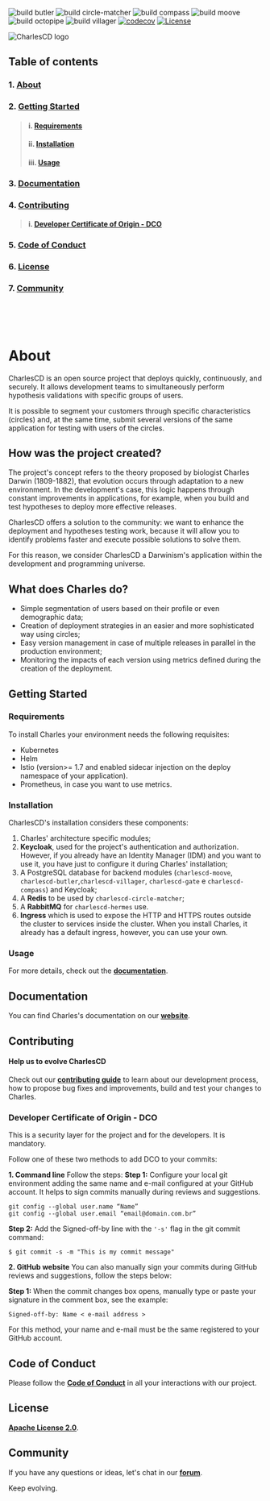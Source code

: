 ![build butler](https://github.com/ZupIT/charlescd/workflows/build%20butler/badge.svg)
![build circle-matcher](https://github.com/ZupIT/charlescd/workflows/build%20circle-matcher/badge.svg)
![build compass](https://github.com/ZupIT/charlescd/workflows/build%20compass/badge.svg)
![build moove](https://github.com/ZupIT/charlescd/workflows/build%20moove/badge.svg)
![build octopipe](https://github.com/ZupIT/charlescd/workflows/build%20octopipe/badge.svg)
![build villager](https://github.com/ZupIT/charlescd/workflows/build%20villager/badge.svg)
[![codecov](https://codecov.io/gh/ZupIT/charlescd/branch/master/graph/badge.svg)](https://codecov.io/gh/ZupIT/charlescd)
[![License](https://img.shields.io/badge/License-Apache%202.0-blue.svg)](https://opensource.org/licenses/Apache-2.0)


<img class="special-img-class" src="/images/logo.png"  alt="CharlesCD logo"/>


## **Table of contents**
### 1. [**About**](#About)
### 2. [**Getting Started**](#Getting-Started)
>#### i. [**Requirements**](#Requirements)
>#### ii. [**Installation**](#Installation)
>#### iii. [**Usage**](#Usage)
### 3. [**Documentation**](#Documentation)
### 4. [**Contributing**](#Contributing)
>#### i. [**Developer Certificate of Origin - DCO**](#Developer-Certificate-of-Origin-DCO)
### 5. [**Code of Conduct**](#Code-of-Conduct)
### 6. [**License**](#License)
### 7. [**Community**](#Community)

 
<br>
<br>
<br>

# **About**
CharlesCD is an open source project that deploys quickly, continuously, and securely. It allows development teams to simultaneously perform hypothesis validations with specific groups of users.

It is possible to segment your customers through specific characteristics (circles) and, at the same time, submit several versions of the same application for testing with users of the circles.

## **How was the project created?**
The project's concept refers to the theory proposed by biologist Charles Darwin (1809-1882), that evolution occurs through adaptation to a new environment. In the development's case, this logic happens through constant improvements in applications, for example, when you build and test hypotheses to deploy more effective releases.

CharlesCD offers a solution to the community: we want to enhance the deployment and  hypotheses testing work, because it will allow you to identify problems faster and  execute possible solutions to solve them.

For this reason, we consider CharlesCD a Darwinism's application within the development and programming universe.

## **What does Charles do?**
* Simple segmentation of users based on their profile or even demographic data;
* Creation of deployment strategies in an easier and more sophisticated way using circles;
* Easy version management in case of multiple releases in parallel in the production environment;
* Monitoring the impacts of each version using metrics defined during the creation of the deployment.

## **Getting Started**

### **Requirements**
To install Charles your environment needs the following requisites: 
- Kubernetes
- Helm
- Istio (version>= 1.7 and enabled sidecar injection on the deploy namespace of your application).
- Prometheus, in case you want to use metrics. 

### **Installation**
CharlesCD's installation considers these components:

1. Charles' architecture specific modules; 
2. **Keycloak**, used for the project's authentication and authorization. However, if you already have an Identity Manager (IDM) and you want to use it, you have just to configure it during Charles' installation;
3. A PostgreSQL database for backend modules (`charlescd-moove`, `charlescd-butler`,`charlescd-villager`, `charlescd-gate` e `charlescd-compass`) and Keycloak;
4. A **Redis** to be used by `charlescd-circle-matcher`;
5. A **RabbitMQ** for `charlescd-hermes` use.
6. **Ingress** which is used to expose the HTTP and HTTPS routes outside the cluster to services inside the cluster. When you install Charles, it already has a default ingress, however, you can use your own.

### **Usage**
For more details, check out the [**documentation**](https://docs.charlescd.io/v1.0.x/overview/).

## **Documentation**
You can find Charles's documentation on our [**website**](https://docs.charlescd.io/v1.0.x/).

## **Contributing**

#### **Help us to evolve CharlesCD**
Check out our [**contributing guide**](CONTRIBUTING.md) to learn about our development process, how to propose bug fixes and improvements, build and test your changes to Charles. 

### **Developer Certificate of Origin - DCO**

 This is a security layer for the project and for the developers. It is mandatory.
 
 
 Follow one of these two methods to add DCO to your commits:
 
**1. Command line**
 Follow the steps: 
 **Step 1:** Configure your local git environment adding the same name and e-mail configured at your GitHub account. It helps to sign commits manually during reviews and suggestions.

 ```
git config --global user.name “Name”
git config --global user.email “email@domain.com.br”
```
**Step 2:** Add the Signed-off-by line with the `'-s'` flag in the git commit command:

```
$ git commit -s -m "This is my commit message"
```

**2. GitHub website**
You can also manually sign your commits during GitHub reviews and suggestions, follow the steps below: 

**Step 1:** When the commit changes box opens, manually type or paste your signature in the comment box, see the example:

```
Signed-off-by: Name < e-mail address >
```
For this method, your name and e-mail must be the same registered to your GitHub account.

## **Code of Conduct**
Please follow the [**Code of Conduct**](https://github.com/ZupIT/charlescd/blob/main/CODE_OF_CONDUCT.md) in all your interactions with our project.

## **License**
 [**Apache License 2.0**](https://github.com/ZupIT/charlescd/blob/main/LICENSE).

## **Community** 
If you have any questions or ideas, let's chat in our [**forum**](https://forum.zup.com.br/c/en/charles/13).

Keep evolving.